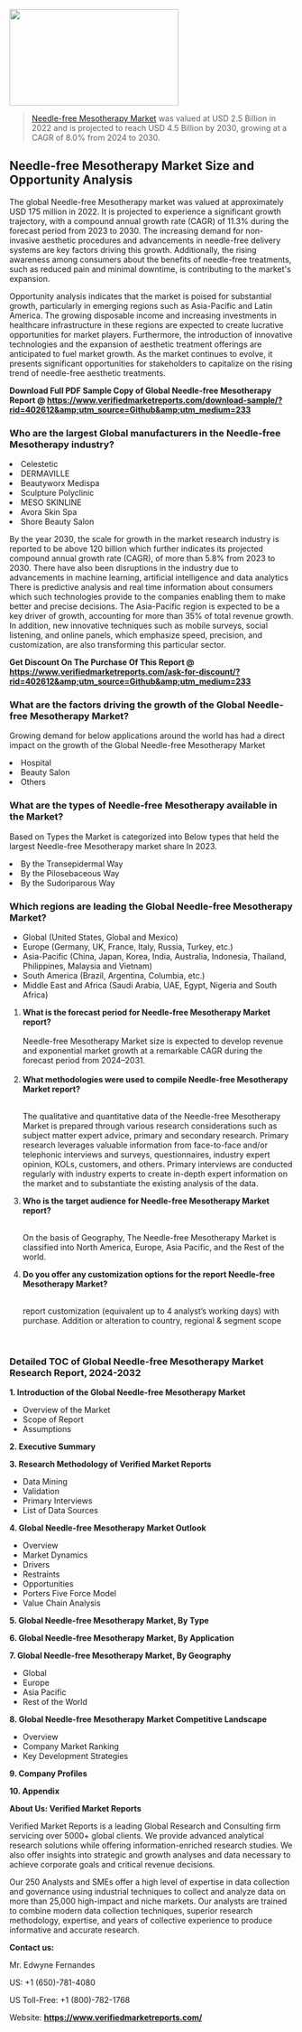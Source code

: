 
<img src="https://ffe5etoiles.com/wp-content/uploads/2024/12/MST1-300x171.png" alt="" width="300" height="171" class="alignnone size-medium wp-image-20088" /><blockquote><p><p><a href="https://www.verifiedmarketreports.com/download-sample/?rid=402612&utm_source=Github&utm_medium=233" target="_blank">Needle-free Mesotherapy Market</a> was valued at USD 2.5 Billion in 2022 and is projected to reach USD 4.5 Billion by 2030, growing at a CAGR of 8.0% from 2024 to 2030.</p></blockquote><p><h2>Needle-free Mesotherapy Market Size and Opportunity Analysis</h2><p>The global Needle-free Mesotherapy market was valued at approximately USD 175 million in 2022. It is projected to experience a significant growth trajectory, with a compound annual growth rate (CAGR) of 11.3% during the forecast period from 2023 to 2030. The increasing demand for non-invasive aesthetic procedures and advancements in needle-free delivery systems are key factors driving this growth. Additionally, the rising awareness among consumers about the benefits of needle-free treatments, such as reduced pain and minimal downtime, is contributing to the market's expansion.</p><p>Opportunity analysis indicates that the market is poised for substantial growth, particularly in emerging regions such as Asia-Pacific and Latin America. The growing disposable income and increasing investments in healthcare infrastructure in these regions are expected to create lucrative opportunities for market players. Furthermore, the introduction of innovative technologies and the expansion of aesthetic treatment offerings are anticipated to fuel market growth. As the market continues to evolve, it presents significant opportunities for stakeholders to capitalize on the rising trend of needle-free aesthetic treatments.</p></p><p class=""><strong>Download Full PDF Sample Copy of Global Needle-free Mesotherapy Report @ <a href="https://www.verifiedmarketreports.com/download-sample/?rid=402612&amp;utm_source=Github&amp;utm_medium=233" target="_blank">https://www.verifiedmarketreports.com/download-sample/?rid=402612&amp;utm_source=Github&amp;utm_medium=233</a></strong></p><h3 id="" class="">Who are the largest Global manufacturers in the Needle-free Mesotherapy industry?</h3><p><li>Celestetic</li><li> DERMAVILLE</li><li> Beautyworx Medispa</li><li> Sculpture Polyclinic</li><li> MESO SKINLINE</li><li> Avora Skin Spa</li><li> Shore Beauty Salon</li></p><div class=""><div class="" dir="" data-message-author-role="" data-message-id="" data-message-model-slug=""><div class=""><div class=""><div class=""><div class="" dir="" data-message-author-role="" data-message-id="" data-message-model-slug=""><div class=""><div class=""><p>By the year 2030, the scale for growth in the market research industry is reported to be above 120 billion which further indicates its projected compound annual growth rate (CAGR), of more than 5.8% from 2023 to 2030. There have also been disruptions in the industry due to advancements in machine learning, artificial intelligence and data analytics There is predictive analysis and real time information about consumers which such technologies provide to the companies enabling them to make better and precise decisions. The Asia-Pacific region is expected to be a key driver of growth, accounting for more than 35% of total revenue growth. In addition, new innovative techniques such as mobile surveys, social listening, and online panels, which emphasize speed, precision, and customization, are also transforming this particular sector.</p><p><strong>Get Discount On The Purchase Of This Report @&nbsp; <a href="https://www.verifiedmarketreports.com/ask-for-discount/?rid=402612&amp;utm_source=Github&amp;utm_medium=233" target="_blank">https://www.verifiedmarketreports.com/ask-for-discount/?rid=402612&amp;utm_source=Github&amp;utm_medium=233</a></strong></p></div></div></div></div></div></div></div></div><h3 id="" class="">What are the factors driving the growth of the Global Needle-free Mesotherapy Market?</h3><p id="" class="">Growing demand for below applications around the world has had a direct impact on the growth of the Global Needle-free Mesotherapy Market</p><p id="" class=""><li>Hospital</li><li> Beauty Salon</li><li> Others</li></p><h3 id="" class="">What are the types of Needle-free Mesotherapy available in the Market?</h3><p id="" class="">Based on Types the Market is categorized into Below types that held the largest Needle-free Mesotherapy market share In 2023.</p><p id="" class=""><li>By the Transepidermal Way</li><li> By the Pilosebaceous Way</li><li> By the Sudoriparous Way</li></p><h3 id="" class="">Which regions are leading the Global Needle-free Mesotherapy Market?</h3><ul><li>Global (United States, Global and Mexico)</li><li>Europe (Germany, UK, France, Italy, Russia, Turkey, etc.)</li><li>Asia-Pacific (China, Japan, Korea, India, Australia, Indonesia, Thailand, Philippines, Malaysia and Vietnam)</li><li>South America (Brazil, Argentina, Columbia, etc.)</li><li>Middle East and Africa (Saudi Arabia, UAE, Egypt, Nigeria and South Africa)</li></ul><p><ol><li><strong>What is the forecast period for Needle-free Mesotherapy Market report?<br /></strong><br /><span data-sheets-root="1" data-sheets-value="{&quot;1&quot;:2,&quot;2&quot;:&quot;XXXX size is expected to develop revenue and exponential market growth at a remarkable CAGR during the forecast period from 2024&ndash;2030.&quot;}" data-sheets-userformat="{&quot;2&quot;:12674,&quot;4&quot;:{&quot;1&quot;:2,&quot;2&quot;:16776960},&quot;10&quot;:2,&quot;11&quot;:0,&quot;15&quot;:&quot;Arial&quot;,&quot;16&quot;:12}">Needle-free Mesotherapy Market size is expected to develop revenue and exponential market growth at a remarkable CAGR during the forecast period from 2024&ndash;2031.</span><br /><br /></li><li><strong>What methodologies were used to compile Needle-free Mesotherapy Market report?<br /><br /></strong><p>The qualitative and quantitative data of the&nbsp;Needle-free Mesotherapy Market is prepared through various research considerations such as subject matter expert advice, primary and secondary research. Primary research leverages valuable information from face-to-face and/or telephonic interviews and surveys, questionnaires, industry expert opinion, KOLs, customers, and others. Primary interviews are conducted regularly with industry experts to create in-depth expert information on the market and to substantiate the existing analysis of the data.&nbsp;</p></li><li><strong>Who is the target audience for Needle-free Mesotherapy Market report?<br /><br /></strong><p>On the basis of Geography, The&nbsp;Needle-free Mesotherapy Market is classified into North America, Europe, Asia Pacific, and the Rest of the world.</p></li><li><strong>Do you offer any customization options for the report Needle-free Mesotherapy Market?<br /><br /></strong><p>report customization (equivalent up to 4 analyst&rsquo;s working days) with purchase. Addition or alteration to country, regional &amp; segment scope</p><p>&nbsp;</p></li></ol></p><h3 id="" class="">Detailed TOC of Global Needle-free Mesotherapy Market Research Report, 2024-2032</h3><p id="" class=""><strong>1. Introduction of the Global Needle-free Mesotherapy Market</strong></p><ul><li>Overview of the Market</li><li>Scope of Report</li><li>Assumptions</li></ul><p id="" class=""><strong>2. Executive Summary</strong></p><p id="" class=""><strong>3. Research Methodology of&nbsp;Verified Market Reports</strong></p><ul><li>Data Mining</li><li>Validation</li><li>Primary Interviews</li><li>List of Data Sources</li></ul><p id="" class=""><strong>4. Global Needle-free Mesotherapy Market Outlook</strong></p><ul><li>Overview</li><li>Market Dynamics</li><li>Drivers</li><li>Restraints</li><li>Opportunities</li><li>Porters Five Force Model</li><li>Value Chain Analysis</li></ul><p id="" class=""><strong>5. Global Needle-free Mesotherapy Market, By&nbsp;Type</strong></p><p id="" class=""><strong>6. Global Needle-free Mesotherapy Market, By Application</strong></p><p id="" class=""><strong>7. Global Needle-free Mesotherapy Market, By Geography</strong></p><ul><li>Global</li><li>Europe</li><li>Asia Pacific</li><li>Rest of the World</li></ul><p id="" class=""><strong>8. Global Needle-free Mesotherapy Market Competitive Landscape</strong></p><ul><li>Overview</li><li>Company Market Ranking</li><li>Key Development Strategies</li></ul><p id="" class=""><strong>9. Company Profiles</strong></p><p id="" class=""><strong>10. Appendix</strong></p><p id="" class=""><strong>About Us: Verified Market Reports</strong></p><p id="" class="">Verified Market Reports is a leading Global Research and Consulting firm servicing over 5000+ global clients. We provide advanced analytical research solutions while offering information-enriched research studies. We also offer insights into strategic and growth analyses and data necessary to achieve corporate goals and critical revenue decisions.</p><p id="" class="">Our 250 Analysts and SMEs offer a high level of expertise in data collection and governance using industrial techniques to collect and analyze data on more than 25,000 high-impact and niche markets. Our analysts are trained to combine modern data collection techniques, superior research methodology, expertise, and years of collective experience to produce informative and accurate research.</p><p id="" class=""><strong>Contact us:</strong></p><p id="" class="">Mr. Edwyne Fernandes</p><p id="" class="">US: +1 (650)-781-4080</p><p id="" class="">US Toll-Free: +1 (800)-782-1768</p><p id="" class="">Website: <a target="" data-test-app-aware-link=""><strong>https://www.verifiedmarketreports.com/</strong></a></p>
